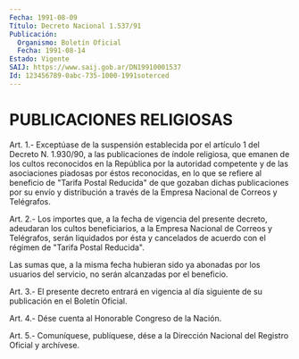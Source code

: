 ```yaml
---
Fecha: 1991-08-09
Título: Decreto Nacional 1.537/91
Publicación:
  Organismo: Boletín Oficial
  Fecha: 1991-08-14
Estado: Vigente
SAIJ: https://www.saij.gob.ar/DN19910001537
Id: 123456789-0abc-735-1000-1991soterced
---
```

# PUBLICACIONES RELIGIOSAS

<a id="1"></a>
Art.  1.-  Exceptúase  de  la  suspensión  establecida  por el artículo  1  del Decreto N. 1.930/90, a las publicaciones de índole religiosa, que  emanen  de  los  cultos reconocidos en la República por  la  autoridad competente y de las  asociaciones  piadosas  por éstos reconocidas,  en  lo  que  se refiere al beneficio de "Tarifa Postal Reducida" de que gozaban dichas  publicaciones  por su envío y  distribución  a  través  de  la  Empresa  Nacional de Correos  y Telégrafos.

<a id="2"></a>
Art. 2.- Los importes que, a la fecha de vigencia del presente decreto,  adeudaran los cultos beneficiarios, a la Empresa Nacional de Correos  y Telégrafos, serán liquidados por ésta y cancelados de acuerdo  con  el    régimen   de  "Tarifa  Postal  Reducida".

Las sumas que, a la misma fecha  hubieran  sido ya abonadas por los usuarios  del  servicio,  no  serán  alcanzadas por  el  beneficio.

<a id="3"></a>
Art.  3.-  El  presente  decreto  entrará  en  vigencia al día siguiente de su publicación en el Boletín Oficial.

<a id="4"></a>
Art.  4.-  Dése  cuenta  al  Honorable  Congreso de la Nación.

<a id="5"></a>
Art. 5.- Comuníquese, publíquese, dése a la Dirección Nacional del Registro Oficial y archívese.